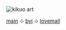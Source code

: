 ![kikuo art](https://i.pinimg.com/474x/30/1a/c2/301ac22cc8d6d9758a9dc2e05398ee64.jpg)

[main](https://rentry.co/otherkith) ⊹ [byi](https://rentry.co/keithsinterests) ⊹ [lovemail](https://rentry.co/avan)

<!--
**keitheatsteeth/keitheatsteeth** is a ✨ _special_ ✨ repository because its `README.md` (this file) appears on your GitHub profile.

Here are some ideas to get you started:

- 🔭 I’m currently working on ...
- 🌱 I’m currently learning ...
- 👯 I’m looking to collaborate on ...
- 🤔 I’m looking for help with ...
- 💬 Ask me about ...
- 📫 How to reach me: ...
- 😄 Pronouns: ...
- ⚡ Fun fact: ...
-->
